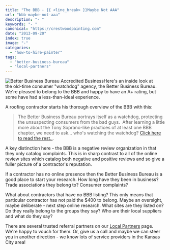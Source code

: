 ```yaml
---
title: "The BBB - {{ <line_break> }}Maybe Not AAA"
url: "bbb-maybe-not-aaa"
description: "- "
keywords: "- "
canonical: "https://crestwoodpainting.com"
date: "2013-09-20"
index: true
image: "-"
categories:
  - "how-to-hire-painter"
tags:
  - "better-business-bureau"
  - "local-partners"
---
```


![Better Business Bureau Accredited Business](/images/BBBaccredited_opt-185x300.jpg "Better Business Bureau Accredited Business")Here's an inside look at the old-time consumer "watchdog" agency, the Better Business Bureau. We're pleased to belong to the BBB and happy to have an A+ rating, but some have had a less-than-ideal experience.

A roofing contractor starts his thorough overview of the BBB with this:

> The Better Business Bureau portrays itself as a watchdog, protecting the unsuspecting consumers from the bad guys.  After learning a little more about the Tony Soprano-like practices of at least one BBB chapter, we need to ask... who's watching the watchdog? [Click here to read the rest..](http://www.hometownroofingcontractors.com/blog/shocking-truth-about-better-business-bureau#.UZprgLEeK1I.twitter).

A key distinction here - the BBB is a negative review organization in that they only catalog complaints. This is in sharp contrast to all of the online review sites which catalog both negative and positive reviews and so give a fuller picture of a contractor's reputation.

If a contractor has no online presence then the Better Business Bureau is a good place to start your research. How long have they been in business? Trade associations they belong to? Consumer complaints?

What about contractors that have no BBB listing? This only means that particular contractor has not paid the $400 to belong. Maybe an oversight, maybe deliberate - next step online research. What sites are they listed on? Do they really belong to the groups they say? Who are their local suppliers and what do they say?

There are several trusted referral partners on our [Local Partners](/who/local-partners/ "Local Partners") page. We're happy to vouch for them. Or, give us a call and maybe we can steer you in another direction - we know lots of service providers in the Kansas City area!
